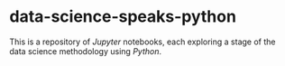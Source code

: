# data-science-speaks-python
This is a repository of *Jupyter* notebooks, each exploring a stage of the data science methodology using *Python*.
